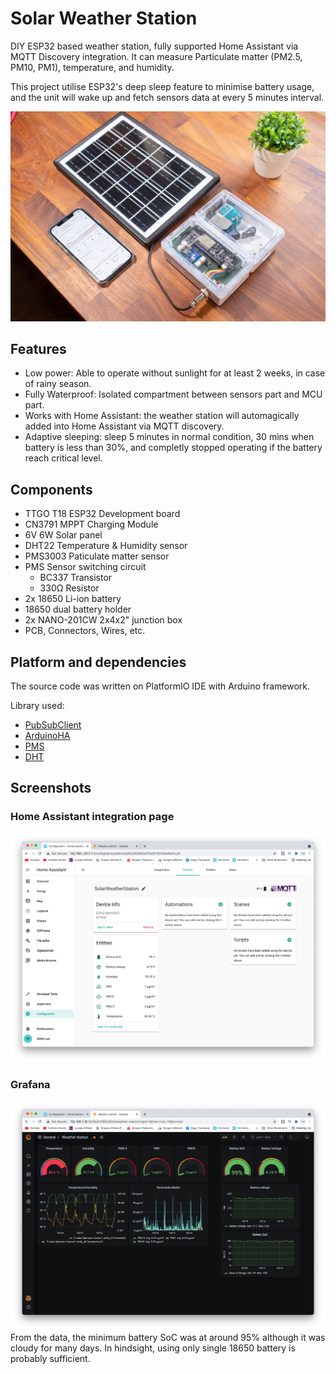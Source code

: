 # Solar Weather Station
DIY ESP32 based weather station, fully supported Home Assistant via MQTT Discovery integration. It can measure Particulate matter (PM2.5, PM10, PM1), temperature, and humidity. 

This project utilise ESP32's deep sleep feature to minimise battery usage, and the unit will wake up and fetch sensors data at every 5 minutes interval.


![](https://github.com/maxmacstn/HA-SolarWeatherStation/blob/main/images/IMG_8655.jpg?raw=true)

## Features
- Low power: Able to operate without sunlight for at least 2 weeks, in case of rainy season.
- Fully Waterproof: Isolated compartment between sensors part and MCU part.
- Works with Home Assistant: the weather station will automagically added into Home Assistant via MQTT discovery.
- Adaptive sleeping: sleep 5 minutes in normal condition, 30 mins when battery is less than 30%, and completly stopped operating if the battery reach critical level.

## Components
- TTGO T18 ESP32 Development board
- CN3791 MPPT Charging Module
- 6V 6W Solar panel
- DHT22 Temperature & Humidity sensor
- PMS3003 Paticulate matter sensor
- PMS Sensor switching circuit
  - BC337 Transistor
  - 330Ω Resistor 
- 2x 18650 Li-ion battery
- 18650 dual battery holder
- 2x NANO-201CW 2x4x2" junction box
- PCB, Connectors, Wires, etc.

## Platform and dependencies
The source code was written on PlatformIO IDE with Arduino framework.

Library used:
- [PubSubClient](https://github.com/knolleary/pubsubclient)
- [ArduinoHA](https://github.com/dawidchyrzynski/arduino-home-assistant)
- [PMS](https://github.com/fu-hsi/PMS)
- [DHT](https://github.com/adafruit/DHT-sensor-library)

## Screenshots

### Home Assistant integration page
![](https://github.com/maxmacstn/HA-SolarWeatherStation/blob/main/images/ha-ss-1.png?raw=true)

### Grafana
![](https://github.com/maxmacstn/HA-SolarWeatherStation/blob/main/images/grafana-ss-1.png?raw=true)
From the data, the minimum battery SoC was at around 95% although it was cloudy for many days. In hindsight, using only single 18650 battery is probably sufficient. 
